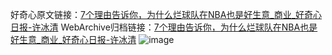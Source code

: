 好奇心原文链接：[7个理由告诉你，为什么烂球队在NBA也是好生意_商业_好奇心日报-许冰清](https://www.qdaily.com/articles/5332.html)
WebArchive归档链接：[7个理由告诉你，为什么烂球队在NBA也是好生意_商业_好奇心日报-许冰清](http://web.archive.org/web/20181010043130/http://www.qdaily.com:80/articles/5332.html)
![image](http://ww3.sinaimg.cn/large/007d5XDply1g3wgyqd3ssj30u04n7kjl)